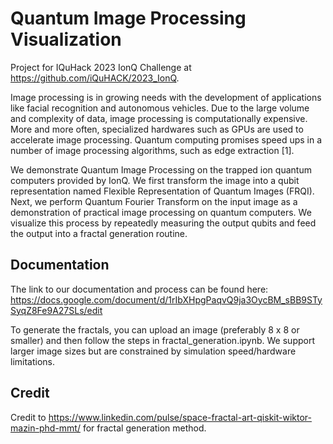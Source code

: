# Quantum Image Processing Visualization

Project for IQuHack 2023 IonQ Challenge at https://github.com/iQuHACK/2023_IonQ.

Image processing is in growing needs with the development of applications like facial recognition and autonomous vehicles. Due to the large volume and complexity of data, image processing is computationally expensive. More and more often, specialized hardwares such as GPUs are used to accelerate image processing. Quantum computing promises speed ups in a number of image processing algorithms, such as edge extraction [1]. 

We demonstrate Quantum Image Processing on the trapped ion quantum computers provided by IonQ. We first transform the image into a qubit representation named Flexible Representation of Quantum Images (FRQI). Next, we perform Quantum Fourier Transform on the input image as a demonstration of practical image processing on quantum computers. We visualize this process by repeatedly measuring the output qubits and feed the output into a fractal generation routine.

## Documentation

The link to our documentation and process can be found here: https://docs.google.com/document/d/1rIbXHpgPaqvQ9ja3OycBM_sBB9STySyqZ8Fe9A27SLs/edit

To generate the fractals, you can upload an image (preferably 8 x 8 or smaller) and then follow the steps in fractal_generation.ipynb. We support larger image sizes but are constrained by simulation speed/hardware limitations.

## Credit

Credit to https://www.linkedin.com/pulse/space-fractal-art-qiskit-wiktor-mazin-phd-mmt/ for fractal generation method.

